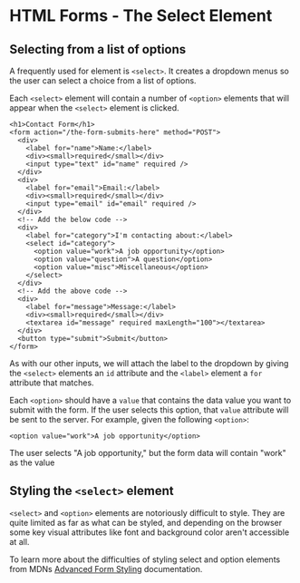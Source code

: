 # HTML Forms - The Select Element
## Selecting from a list of options
A frequently used for element is `<select>`. It creates a dropdown menus so the user can select a choice from a list of options. 

Each `<select>` element will contain a number of `<option>` elements that will appear when the `<select>` element is clicked. 

```
<h1>Contact Form</h1>
<form action="/the-form-submits-here" method="POST">
  <div>
    <label for="name">Name:</label>
    <div><small>required</small></div>
    <input type="text" id="name" required />
  </div>
  <div>
    <label for="email">Email:</label>
    <div><small>required</small></div>
    <input type="email" id="email" required />
  </div>
  <!-- Add the below code -->
  <div>
    <label for="category">I'm contacting about:</label>
    <select id="category">
      <option value="work">A job opportunity</option>
      <option value="question">A question</option>
      <option value="misc">Miscellaneous</option>
    </select>
  </div>
  <!-- Add the above code -->
  <div>
    <label for="message">Message:</label>
    <div><small>required</small></div>
    <textarea id="message" required maxLength="100"></textarea>
  </div>
  <button type="submit">Submit</button>
</form>
```

As with our other inputs, we will attach the label to the dropdown by giving the `<select>` elements an `id` attribute and the `<label>` element a `for` attribute that matches.

Each `<option>` should have a `value` that contains the data value you want to submit with the form. If the user selects this option, that `value` attribute will be sent to the server. For example, given the following `<option>`:

```
<option value="work">A job opportunity</option>
```

The user selects "A job opportunity," but the form data will contain "work" as the value

## Styling the `<select>` element
`<select>` and `<option>` elements are notoriously difficult to style. They are quite limited as far as what can be styled, and depending on the browser some key visual attributes like font and background color aren't accessible at all. 

To learn more about the difficulties of styling select and option elements from MDNs [Advanced Form Styling](https://developer.mozilla.org/en-US/docs/Learn/Forms/Advanced_form_styling) documentation.